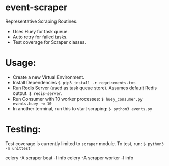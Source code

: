 # event-scraper

Representative Scraping Routines.

- Uses Huey for task queue.
- Auto retry for failed tasks.
- Test coverage for Scraper classes.

# Usage:

- Create a new Virtual Environment.
- Install Dependencies
    `$ pip3 install -r requirements.txt`.
- Run Redis Server (used as task queue store). Assumes default Redis output.
    `$ redis-server`.
- Run Consumer with 10 worker processes:
    `$ huey_consumer.py events.huey -w 10`
- In another terminal, run this to start scraping:
    `$ python3 events.py`

# Testing:

Test coverage is currently limited to `scraper` module. To test, run:
    `$ python3 -m unittest`


 celery -A scraper beat -l info
 celery -A scraper worker -l info
